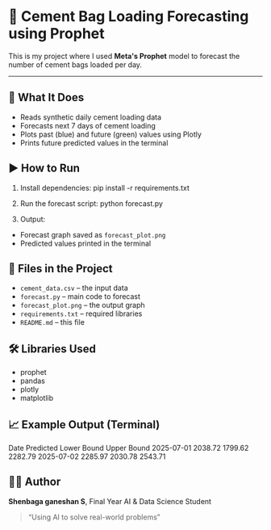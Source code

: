 # 🧱 Cement Bag Loading Forecasting using Prophet

This is my  project where I used **Meta's Prophet** model to forecast the number of cement bags loaded per day.

---

## 📌 What It Does

- Reads synthetic daily cement loading data  
- Forecasts next 7 days of cement loading  
- Plots past (blue) and future (green) values using Plotly  
- Prints future predicted values in the terminal  


## ▶️ How to Run

1. Install dependencies:
pip install -r requirements.txt



2. Run the forecast script:
python forecast.py



3. Output:
- Forecast graph saved as `forecast_plot.png`
- Predicted values printed in the terminal


## 📁 Files in the Project

- `cement_data.csv` – the input data  
- `forecast.py` – main code to forecast  
- `forecast_plot.png` – the output graph  
- `requirements.txt` – required libraries  
- `README.md` – this file  


## 🛠 Libraries Used

- prophet  
- pandas  
- plotly  
- matplotlib  



## 📈 Example Output (Terminal)
Date          Predicted       Lower Bound        Upper Bound
2025-07-01      2038.72          1799.62            2282.79
2025-07-02      2285.97          2030.78            2543.71




## 🙋‍♂️ Author

**Shenbaga ganeshan S**, Final Year AI & Data Science Student  
> “Using AI to solve real-world problems” 